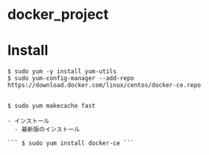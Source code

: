 # docker_project



# Install

    $ sudo yum -y install yum-utils
    $ sudo yum-config-manager --add-repo https://download.docker.com/linux/centos/docker-ce.repo  
    
  
    $ sudo yum makecache fast 

    - インストール
      - 最新版のインストール
      
    ``` $ sudo yum install docker-ce ```
